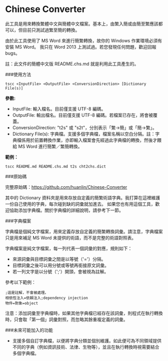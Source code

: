 Chinese Converter
=================

此工具是用來轉換繁體中文與簡體中文檔案。基本上，由繁入簡或由簡至繁應該都可以，但目前只測試過繁至簡的轉換。

由於此工具使用了 MS Word 來進行簡繁轉換，故你的 Windows 作業環境必須有安裝 MS Word。
我只在 Word 2013 上測試過。若您發現任何問題，歡迎回報 bugs。

註：此文件的簡體中文版 README.chs.md 就是利用此工具產生的。

###使用方法

    tscc <InputFile> <OutputFile> <ConversionDirection> [Dictionary File(s)]

**參數:**

 * InputFile: 輸入檔名。目前僅支援 UTF-8 編碼。
 * OutputFile: 輸出檔名。目前僅支援 UTF-8 編碼。若檔案已存在，將會被覆蓋。
 * ConversionDirection: "t2s" 或 "s2t"，分別表示「繁->簡」或「簡->繁」。
 * Dictionary File(s): 字典檔。支援多個字典檔，檔案名稱以空白分隔。註：字典檔係用於前置轉換作業，亦即輸入檔案會先經過此字典檔的轉換，然後才餵給 MS Word  進行簡繁／繁簡轉換。


**範例：**

    tscc README.md README.chs.md t2s cht2chs.dict

###原始碼 

完整原始碼：<https://github.com/huanlin/Chinese-Converter>

其中的 Dictionary 資料夾是用來存放自定義的簡繁術語字典。我打算在這裡維護一份自己使用的字典，每次碰到缺的詞彙就加進去。
如果您也有用這個工具，歡迎協助添加字典檔。關於字典檔的詳細說明，請參考下一節。

###字典檔案

字典檔是個純文字檔案，用來定義存放自定義的簡繁轉換詞彙。請注意，字典檔案只是用來補足 MS Word 未提供的術語，而不是完整的術語對照表。

字典檔案是純文字檔案，每一列代表一個詞彙的對應，規則如下：

 * 來源詞彙與目標詞彙之間是以等號（'='）分隔。
 * 目標詞彙之後可以用分號或等號再銜接原文詞彙。
 * 若一列文字是以分號（';'）開頭，會被視為註解。
 
參考以下範例：

    ;這是註解，不會被處理。
    相依性注入=依賴注入;dependency injection
    物件=對象=object

注意：添加詞彙至字典檔時，如果其他字典檔已經存在該詞彙，則程式在執行轉換時，只會取「第一個」詞彙對照，而忽略其餘重複定義的詞彙。

###未來可能加入的功能

 * 支援多個自訂字典檔，以便將字典分類並個別維護。如此便可為不同領域提供不同的字典（例如資訊技術、法律、生物等），並且在執行轉換時視需要結合多個字典檔。
